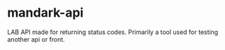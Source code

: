 # mandark-api
LAB API made for returning status codes. Primarily a tool used for testing another api or front.
